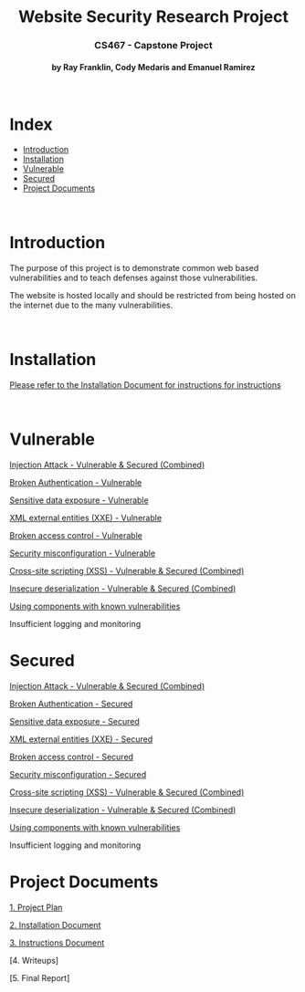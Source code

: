 <div align="center">
<h1>Website Security Research Project</h1>
<h3> CS467 - Capstone Project </h3>
<h4> by Ray Franklin, Cody Medaris and Emanuel Ramirez </h4>
</div>

&nbsp; 

# Index

* [Introduction](#introduction)
* [Installation](#installation)
* [Vulnerable](#vulnerable)
* [Secured](#secured)
* [Project Documents](#project-documents)

&nbsp; 

# Introduction

The purpose of this project is to demonstrate common web based vulnerabilities
and to teach defenses against those vulnerabilities.

The website is hosted locally and should be restricted from being hosted on the internet due to the many vulnerabilities.

&nbsp; 

# Installation
[Please refer to the Installation Document for instructions for instructions](https://github.com/emanuel2718/Website_Security_Research/blob/master/Documents/Installation%20document.pdf)

&nbsp; 

# Vulnerable
[Injection Attack - Vulnerable & Secured (Combined)](https://github.com/emanuel2718/Website_Security_Research/tree/master/injection)

[Broken Authentication - Vulnerable](https://github.com/emanuel2718/Website_Security_Research/tree/master/broken_auth)

[Sensitive data exposure - Vulnerable](https://github.com/emanuel2718/Website_Security_Research/tree/master/sde_vulnerable)

[XML external entities (XXE) - Vulnerable](https://github.com/emanuel2718/Website_Security_Research/tree/master/xxe)

[Broken access control - Vulnerable](https://github.com/emanuel2718/Website_Security_Research/tree/master/bac)

[Security misconfiguration - Vulnerable](https://github.com/emanuel2718/Website_Security_Research/tree/master/sec-mis)

[Cross-site scripting (XSS) - Vulnerable & Secured (Combined)](https://github.com/emanuel2718/Website_Security_Research/tree/master/xss)

[Insecure deserialization - Vulnerable & Secured (Combined)](https://github.com/emanuel2718/Website_Security_Research/tree/master/insecure-deserialization)

[Using components with known vulnerabilities](https://github.com/emanuel2718/Website_Security_Research/tree/master/known-vulnerabilities)

Insufficient logging and monitoring


# Secured
[Injection Attack - Vulnerable & Secured (Combined)](https://github.com/emanuel2718/Website_Security_Research/tree/master/injection)

[Broken Authentication - Secured](https://github.com/emanuel2718/Website_Security_Research/tree/master/broken_auth_patched)

[Sensitive data exposure - Secured](https://github.com/emanuel2718/Website_Security_Research/tree/master/sde_patched)

[XML external entities (XXE) - Secured](https://github.com/emanuel2718/Website_Security_Research/tree/master/better-xxe)

[Broken access control - Secured](https://github.com/emanuel2718/Website_Security_Research/tree/master/better-bac)

[Security misconfiguration - Secured](https://github.com/emanuel2718/Website_Security_Research/tree/master/better-sec-mis)

[Cross-site scripting (XSS) - Vulnerable & Secured (Combined)](https://github.com/emanuel2718/Website_Security_Research/tree/master/xss)

[Insecure deserialization - Vulnerable & Secured (Combined)](https://github.com/emanuel2718/Website_Security_Research/tree/master/insecure-deserialization)

[Using components with known vulnerabilities](https://github.com/emanuel2718/Website_Security_Research/tree/master/known-vulnerabilities)

Insufficient logging and monitoring

# Project Documents

[1. Project Plan](https://github.com/emanuel2718/Website_Security_Research/blob/master/Documents/Website%20Security%20Research%20Project%20-%20Franklin%2C%20Ray%20%26%20Medaris%2C%20Cody%20%26%20Ramirez%20Alsina%2C%20Emanuel.pdf)

[2. Installation Document](https://github.com/emanuel2718/Website_Security_Research/blob/master/Documents/Installation%20document.pdf)

[3. Instructions Document](https://github.com/emanuel2718/Website_Security_Research/blob/master/Documents/Instructions%20document.pdf)

[4. Writeups]

[5. Final Report]

